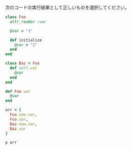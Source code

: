 次のコードの実行結果として正しいものを選択してください。

```ruby
class Foo
  attr_reader :var

  @var = "1"

  def initialize
    @var = "2"
  end
end

class Baz < Foo
  def self.var
    @var
  end
end

def Foo.var
  @var
end

arr = [
  Foo.new.var,
  Foo.var,
  Baz.new.var,
  Baz.var
]

p arr
```